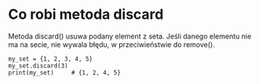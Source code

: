 # Co robi metoda discard  
Metoda discard() usuwa podany element z seta. Jeśli danego elementu nie ma na secie, nie wywala błędu, w przeciwieństwie do remove().  

```
my_set = {1, 2, 3, 4, 5}
my_set.discard(3)
print(my_set)     # {1, 2, 4, 5}
```
